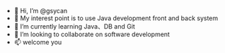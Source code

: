 - 👋 Hi, I’m @gsycan
- 👀 My interest point is to use Java development front and back system
- 🌱 I’m currently learning Java、DB and Git
- 💞️ I’m looking to collaborate on software development
- 📫 welcome you

<!---
gsycan/gsycan is a ✨ special ✨ repository because its `README.md` (this file) appears on your GitHub profile.
You can click the Preview link to take a look at your changes.
--->
